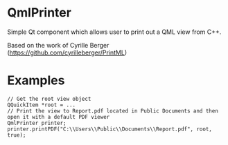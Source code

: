 QmlPrinter
==========

Simple Qt component which allows user to print out a QML view from C++. 

Based on the work of Cyrille Berger (https://github.com/cyrilleberger/PrintML)

Examples
==========
```
// Get the root view object
QQuickItem *root = ...
// Print the view to Report.pdf located in Public Documents and then open it with a default PDF viewer
QmlPrinter printer;
printer.printPDF("C:\\Users\\Public\\Documents\\Report.pdf", root, true);
```
